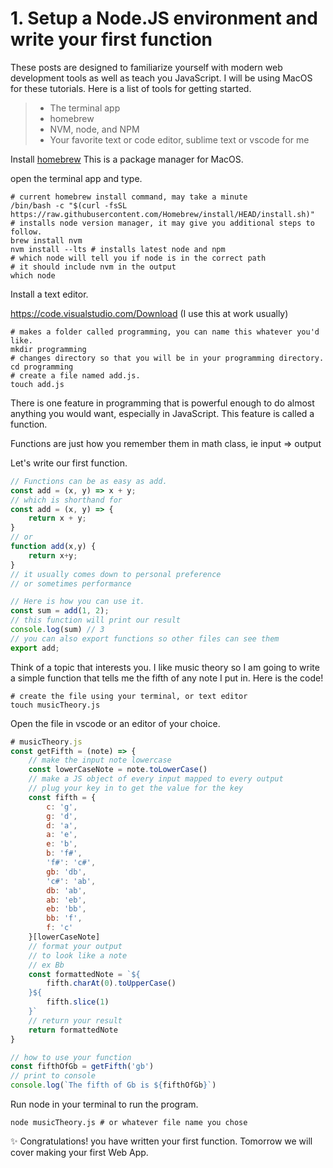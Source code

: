 # 1. Setup a Node.JS environment and write your first function

These posts are designed to familiarize yourself with modern web development tools as well as teach you JavaScript. I will be using MacOS for these tutorials. Here is a list of tools for getting started.

> - The terminal app
> - homebrew
> - NVM, node, and NPM
> - Your favorite text or code editor, sublime text or vscode for me

Install [homebrew](https://brew.sh) This is a package manager for MacOS.


open the terminal app and type.

```shell
# current homebrew install command, may take a minute
/bin/bash -c "$(curl -fsSL https://raw.githubusercontent.com/Homebrew/install/HEAD/install.sh)"
# installs node version manager, it may give you additional steps to follow.
brew install nvm 
nvm install --lts # installs latest node and npm
# which node will tell you if node is in the correct path
# it should include nvm in the output
which node
```

Install a text editor.

https://code.visualstudio.com/Download (I use this at work usually)

```shell
# makes a folder called programming, you can name this whatever you'd like.
mkdir programming
# changes directory so that you will be in your programming directory.
cd programming
# create a file named add.js.
touch add.js
```

There is one feature in programming that is powerful enough to do almost anything you would want, especially in JavaScript. This feature is called a function.

Functions are just how you remember them in math class, ie input => output

Let's write our first function.

```javascript
// Functions can be as easy as add.
const add = (x, y) => x + y;
// which is shorthand for
const add = (x, y) => {
    return x + y;
}
// or
function add(x,y) { 
    return x+y;
}
// it usually comes down to personal preference
// or sometimes performance

// Here is how you can use it.
const sum = add(1, 2);
// this function will print our result
console.log(sum) // 3
// you can also export functions so other files can see them
export add;
```

Think of a topic that interests you. I like music theory so I am going to write a simple function that tells me the fifth of any note I put in. Here is the code!

```
# create the file using your terminal, or text editor
touch musicTheory.js
```

Open the file in vscode or an editor of your choice.

```javascript
# musicTheory.js
const getFifth = (note) => {
    // make the input note lowercase
    const lowerCaseNote = note.toLowerCase()
    // make a JS object of every input mapped to every output
    // plug your key in to get the value for the key
    const fifth = {
        c: 'g',
        g: 'd',
        d: 'a',
        a: 'e',
        e: 'b',
        b: 'f#',
        'f#': 'c#',
        gb: 'db',
        'c#': 'ab',
        db: 'ab',
        ab: 'eb',
        eb: 'bb',
        bb: 'f',
        f: 'c'
    }[lowerCaseNote]
    // format your output
    // to look like a note
    // ex Bb
    const formattedNote = `${
        fifth.charAt(0).toUpperCase()
    }${
        fifth.slice(1)
    }`
    // return your result
    return formattedNote
}

// how to use your function
const fifthOfGb = getFifth('gb')
// print to console
console.log(`The fifth of Gb is ${fifthOfGb}`)
```

Run node in your terminal to run the program.

```
node musicTheory.js # or whatever file name you chose
```

✨ Congratulations! you have written your first function. Tomorrow we will cover making your first Web App.
